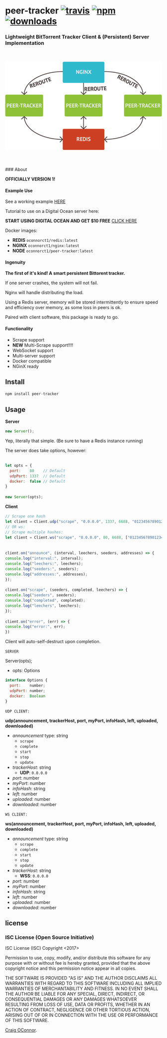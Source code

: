 # peer-tracker [![travis][travis-image]][travis-url] [![npm][npm-image]][npm-url] [![downloads][downloads-image]][downloads-url]

[travis-image]: https://travis-ci.org/CraigglesO/peer-tracker.svg?branch=master
[travis-url]: https://travis-ci.org/CraigglesO/peer-tracker
[npm-image]: https://img.shields.io/npm/v/peer-tracker.svg
[npm-url]: https://npmjs.org/package/peer-tracker
[downloads-image]: https://img.shields.io/npm/dm/peer-tracker.svg
[downloads-url]: https://npmjs.org/package/peer-tracker

### Lightweight BitTorrent Tracker Client & (Persistent) Server Implementation
<br />
<br />
<div align="center">
  <img src ="https://github.com/CraigglesO/peer-tracker/blob/master/img/tracker.png" />
</div>
<br />
<br />
<br />
### About

**OFFICIALLY VERSION 1!**

#### Example Use

See a working example [HERE](http://tracker.empire-js.us/stat)

Tutorial to use on a Digital Ocean server here:

**START USING DIGITAL OCEAN AND GET $10 FREE**
[CLICK HERE](https://m.do.co/c/d93e8feef9dc)

Docker images:
  * **REDIS** `oconnorct1/redis:latest`
  * **NGINX** `oconnorct1/nginx:latest`
  * **NODE**  `oconnorct1/peer-tracker:latest`

#### Ingenuity

**The first of it's kind! A smart persistent Bittorent tracker.**

If one server crashes, the system will not fail.

Nginx will handle distributing the load.

Using a Redis server, memory will be stored intermittently to ensure speed and efficiency over memory, as some loss in peers is ok.

Paired with client software, this package is ready to go.

#### Functionality

* Scrape support
* **NEW** Multi-Scrape support!!!!
* WebSocket support
* Multi-server support
* Docker compatible
* NGinX ready

## Install

``` javascript
npm install peer-tracker

```

## Usage

  **Server**
``` javascript
new Server();
```

Yep, literally that simple.
(Be sure to have a Redis instance running)

The server does take options, however:

``` javascript

let opts = {
  port:    80    // Default
  udpPort: 1337  // Default
  docker:  false // Default
}

new Server(opts);
```

  **Client**
  ``` javascript
// Scrape one hash
let client = Client.udp("scrape", "0.0.0.0", 1337, 6688, "0123456789012345678901234567890123456789", 0, 0, 0);
// OR ws:
// Scrape multiple hashes:
let client = Client.ws("scrape", "0.0.0.0", 80, 6688, ["0123456789012345678901234567890123456789", "0123456789012345678901234567890123456789"], 0, 0, 0);


client.on("announce", (interval, leechers, seeders, addresses) => {
  console.log("interval:", interval);
  console.log("leechers:", leechers);
  console.log("seeders:", seeders);
  console.log("addresses:", addresses);
});

client.on("scrape", (seeders, completed, leechers) => {
  console.log("seeders", seeders);
  console.log("completed", completed);
  console.log("leechers", leechers);
});

client.on("error", (err) => {
  console.log("error:", err);
})

  ```

Client will auto-self-destruct upon completion.

`SERVER`

Server(opts);
  * opts: Options

``` javascript
interface Options {
  port:    number;
  udpPort: number;
  docker:  Boolean
}
```


`UDP CLIENT:`

**udp(announcement, trackerHost, port, myPort, infoHash, left, uploaded, downloaded)**
  * _announcement_ type: string
    * `scrape`
    * `complete`
    * `start`
    * `stop`
    * `update`
  * _trackerHost_: string
    * **UDP**: `0.0.0.0`
  * _port_: number
  * _myPort_: number
  * _infoHash_: string
  * _left_: number
  * _uploaded_: number
  * _downloaded_: number

`WS CLIENT:`

**ws(announcement, trackerHost, port, myPort, infoHash, left, uploaded, downloaded)**
  * _announcement_ type: string
    * `scrape`
    * `complete`
    * `start`
    * `stop`
    * `update`
  * _trackerHost_: string
    * **WSS**: `0.0.0.0`
  * _port_: number
  * _myPort_: number
  * _infoHash_: string
  * _left_: number
  * _uploaded_: number
  * _downloaded_: number



## license

### ISC License (Open Source Initiative)

ISC License (ISC)
Copyright <2017> <Craig OConnor>

Permission to use, copy, modify, and/or distribute this software for any purpose with or without fee is hereby granted, provided that the above copyright notice and this permission notice appear in all copies.

THE SOFTWARE IS PROVIDED "AS IS" AND THE AUTHOR DISCLAIMS ALL WARRANTIES WITH REGARD TO THIS SOFTWARE INCLUDING ALL IMPLIED WARRANTIES OF MERCHANTABILITY AND FITNESS. IN NO EVENT SHALL THE AUTHOR BE LIABLE FOR ANY SPECIAL, DIRECT, INDIRECT, OR CONSEQUENTIAL DAMAGES OR ANY DAMAGES WHATSOEVER RESULTING FROM LOSS OF USE, DATA OR PROFITS, WHETHER IN AN ACTION OF CONTRACT, NEGLIGENCE OR OTHER TORTIOUS ACTION, ARISING OUT OF OR IN CONNECTION WITH THE USE OR PERFORMANCE OF THIS SOFTWARE.

[Craig OConnor](http://connor-craig.us).
